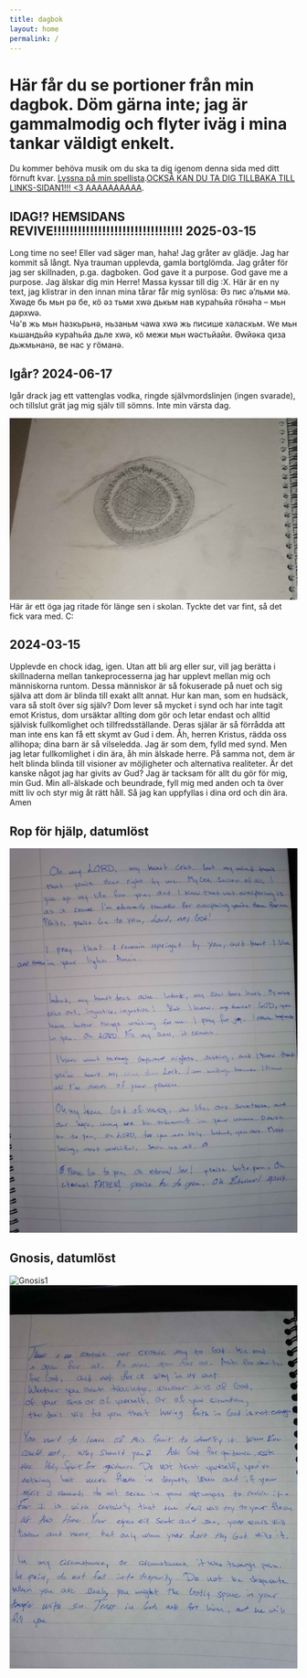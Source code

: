 ```yaml
---
title: dagbok
layout: home
permalink: /
---
```

# Här får du se portioner från min dagbok. Döm gärna inte; jag är gammalmodig och flyter iväg i mina tankar väldigt enkelt. 
Du kommer behöva musik om du ska ta dig igenom denna sida med ditt förnuft kvar. [Lyssna på min spellista](https://music.youtube.com/playlist?list=PLS-abqU6QBvgYYGYxbqw-UFybw5b818G0).[OCKSÅ KAN DU TA DIG TILLBAKA TILL LINKS-SIDAN1!!! <3 AAAAAAAAAA](https://ronim-efrin.github.io/).

## IDAG!? HEMSIDANS REVIVE!!!!!!!!!!!!!!!!!!!!!!!!!!!!!!!! 2025-03-15
Long time no see! Eller vad säger man, haha! Jag gråter av glädje. Jag har kommit så långt. Nya trauman upplevda, gamla bortglömda. Jag gråter för jag ser skillnaden, p.ga. dagboken. God gave it a purpose. God gave me a purpose. Jag älskar dig min Herre! Massa kyssar till dig :X.  Här är en ny text, jag klistrar in den innan mina tårar får mig synlösa: 
Әз пис ә’льми мә. Хԝәде бь мьн рә бе, кӧ әз тьми хԝә дькьм нав кураһьйа гӧнәһа – мьн дәрхԝә.     
Чә'в жь мьн һәзкьрьнә, ньзаньм чаԝа хԝә жь писише хәласкьм.   Ԝе мьн кьшандьйә кураһьйа дьле хԝә, кӧ межи мьн ԝәстьйайи. Әԝйәка ԛиза дьжмьнанә, ве нас у гӧманә.  

## Igår? 2024-06-17

Igår drack jag ett vattenglas vodka, ringde självmordslinjen (ingen svarade), och tillslut grät jag mig själv till sömns. Inte min värsta dag.

![här är ett öga jag ritade för länge sen i skolan C:](oga-img.jpg)
Här är ett öga jag ritade för länge sen i skolan. Tyckte det var fint, så det fick vara med. C:

## 2024-03-15

Upplevde en chock idag, igen. Utan att bli arg eller sur, vill jag berätta i skillnaderna mellan tankeprocesserna jag har upplevt mellan mig och människorna runtom. Dessa människor är så fokuserade på nuet och sig själva att dom är blinda till exakt allt annat. Hur kan man, som en hudsäck, vara så stolt över sig själv? Dom lever så mycket i synd och har inte tagit emot Kristus, dom ursäktar allting dom gör och letar endast och alltid självisk fullkomlighet och tillfredsställande. Deras själar är så förrådda att man inte ens kan få ett skymt av Gud i dem. Åh, herren Kristus, rädda oss allihopa; dina barn är så vilseledda. Jag är som dem, fylld med synd. Men jag letar fullkomlighet i din ära, åh min älskade herre. 
På samma not, dem är helt blinda blinda till visioner av möjligheter och alternativa realiteter. Är det kanske något jag har givits av Gud? Jag är tacksam för allt du gör för mig, min Gud. Min all-älskade och beundrade, fyll mig med anden och ta över mitt liv och styr mig åt rätt håll. Så jag kan uppfyllas i dina ord och din ära. Amen

## Rop för hjälp, datumlöst
![Gnosis1](assets\bilder\kristetrandom\IMG_20240617_111544.jpg)

## Gnosis, datumlöst
![Gnosis1](assets\bilder\gnosis\Untdsitled.png)
![Gnosis2](assets\bilder\gnosis\IMG_20240617_111425.jpg)




